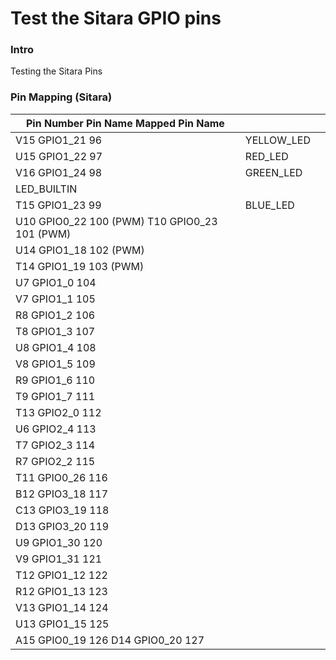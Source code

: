 Test the Sitara GPIO pins 
=========================

### Intro 
Testing the Sitara Pins 

### Pin Mapping (Sitara)

| Pin Number  Pin Name  Mapped Pin Name             |            |   |
|---------------------------------------------------|------------|---|
| V15  GPIO1_21  96                                 | YELLOW_LED |   |
| U15  GPIO1_22  97                                 | RED_LED    |   |
| V16  GPIO1_24  98                                 | GREEN_LED  |   |
| LED_BUILTIN                                       |            |   |
| T15  GPIO1_23  99                                 | BLUE_LED   |   |
| U10  GPIO0_22  100 (PWM) T10  GPIO0_23  101 (PWM) |            |   |
| U14  GPIO1_18  102 (PWM)                          |            |   |
| T14  GPIO1_19  103 (PWM)                          |            |   |
| U7  GPIO1_0  104                                  |            |   |
| V7  GPIO1_1  105                                  |            |   |
| R8  GPIO1_2  106                                  |            |   |
| T8  GPIO1_3  107                                  |            |   |
| U8  GPIO1_4  108                                  |            |   |
| V8  GPIO1_5  109                                  |            |   |
| R9  GPIO1_6  110                                  |            |   |
| T9  GPIO1_7  111                                  |            |   |
| T13  GPIO2_0  112                                 |            |   |
| U6  GPIO2_4  113                                  |            |   |
| T7  GPIO2_3  114                                  |            |   |
| R7  GPIO2_2  115                                  |            |   |
| T11  GPIO0_26  116                                |            |   |
| B12  GPIO3_18  117                                |            |   |
| C13  GPIO3_19  118                                |            |   |
| D13  GPIO3_20  119                                |            |   |
| U9  GPIO1_30  120                                 |            |   |
| V9  GPIO1_31  121                                 |            |   |
| T12  GPIO1_12  122                                |            |   |
| R12  GPIO1_13  123                                |            |   |
| V13  GPIO1_14  124                                |            |   |
| U13  GPIO1_15  125                                |            |   |
| A15  GPIO0_19  126 D14  GPIO0_20  127             |            |   |
